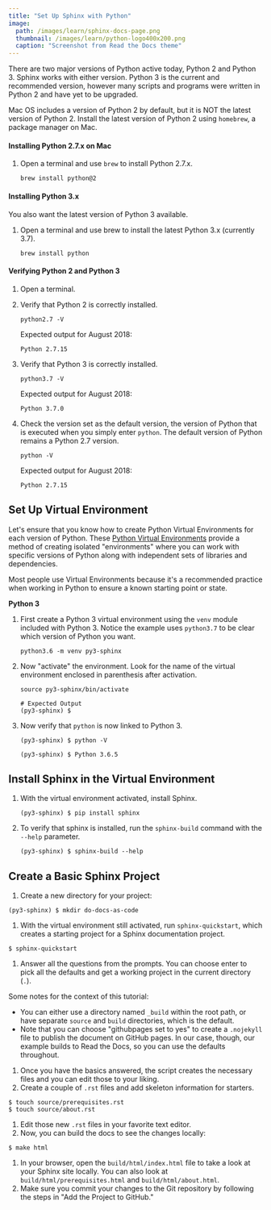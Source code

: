 ```yaml
---
title: "Set Up Sphinx with Python"
image:
  path: /images/learn/sphinx-docs-page.png
  thumbnail: /images/learn/python-logo400x200.png
  caption: "Screenshot from Read the Docs theme"
---
```


There are two major versions of Python active today, Python 2 and Python 3. Sphinx works with either version. Python 3 is the current and recommended version, however many scripts and programs were written in Python 2 and have yet to be upgraded.

Mac OS includes a version of Python 2 by default, but it is NOT the latest version of Python 2. Install the latest version of Python 2 using `homebrew`, a package manager on Mac.

#### Installing Python 2.7.x on Mac

1. Open a terminal and use `brew` to install Python 2.7.x.

    ```
    brew install python@2
    ```

#### Installing Python 3.x

You also want the latest version of Python 3 available.

1. Open a terminal and use brew to install the latest Python 3.x (currently 3.7).

    ```
    brew install python
    ```

#### Verifying Python 2 and Python 3

1. Open a terminal.
1. Verify that Python 2 is correctly installed.

    ```
    python2.7 -V
    ```
    Expected output for August 2018:
    ```
    Python 2.7.15
    ```
1. Verify that Python 3 is correctly installed.

    ```
    python3.7 -V
    ```
    Expected output for August 2018:
    ```
    Python 3.7.0
    ```

1. Check the version set as the default version, the version of Python that is executed when you simply enter `python`.  The default version of Python remains a Python 2.7 version.

    ```
    python -V
    ```
    Expected output for August 2018:
    ```
    Python 2.7.15
    ```
## Set Up Virtual Environment

Let's ensure that you know how to create Python Virtual Environments for each version of Python. These [Python Virtual Environments](https://docs.python.org/3/tutorial/venv.html) provide a method of creating isolated "environments" where you can work with specific versions of Python along with independent sets of libraries and dependencies.

Most people use Virtual Environments because it's a recommended practice when working in Python to ensure a known starting point or state.

**Python 3**

1. First create a Python 3 virtual environment using the `venv` module included with Python 3. Notice the example uses `python3.7` to be clear which version of Python you want.

    ```
    python3.6 -m venv py3-sphinx
    ```

1. Now "activate" the environment. Look for the name of the virtual environment enclosed in parenthesis after activation.

    ```
    source py3-sphinx/bin/activate
    ```

    ```
    # Expected Output
    (py3-sphinx) $
    ```

1. Now verify that `python` is now linked to Python 3.

    ```
    (py3-sphinx) $ python -V
    ```

    ```
    (py3-sphinx) $ Python 3.6.5
    ```

## Install Sphinx in the Virtual Environment

1. With the virtual environment activated, install Sphinx.

   ```
   (py3-sphinx) $ pip install sphinx
   ```

1. To verify that sphinx is installed, run the `sphinx-build` command with the `--help` parameter.

   ```
   (py3-sphinx) $ sphinx-build --help
   ```

## Create a Basic Sphinx Project

1. Create a new directory for your project:
  ```
  (py3-sphinx) $ mkdir do-docs-as-code
  ```
1. With the virtual environment still activated, run `sphinx-quickstart`, which creates a starting project for a Sphinx documentation project.
  ```
  $ sphinx-quickstart
  ```
1. Answer all the questions from the prompts.
  You can choose enter to pick all the defaults and get a working project in the current directory (`.`).

  Some notes for the context of this tutorial:
  * You can either use a directory named `_build` within the root path, or have separate `source` and `build` directories, which is the default.
  * Note that you can choose "githubpages set to yes" to create a `.nojekyll` file to publish the document on GitHub pages. In our case, though, our example builds to Read the Docs, so you can use the defaults throughout.
1. Once you have the basics answered, the script creates the necessary files and you can edit those to your liking.
1. Create a couple of `.rst` files and add skeleton information for starters.
  ```
  $ touch source/prerequisites.rst
  $ touch source/about.rst
  ```
1. Edit those new `.rst` files in your favorite text editor.
1. Now, you can build the docs to see the changes locally:
  ```
  $ make html
  ```
1. In your browser, open the `build/html/index.html` file to take a look at your Sphinx site locally. You can also look at `build/html/prerequisites.html` and `build/html/about.html`.
1. Make sure you commit your changes to the Git repository by following the steps in "Add the Project to GitHub."
